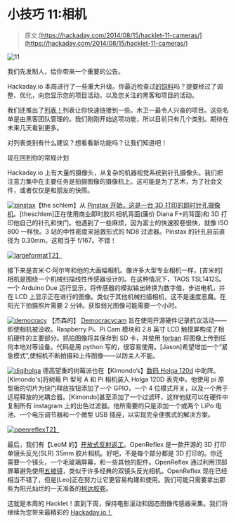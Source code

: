 # 小技巧 11:相机

> 原文:[https://hackaday.com/2014/08/15/hacklet-11-cameras/](https://hackaday.com/2014/08/15/hacklet-11-cameras/)

![11](../Images/ea9d44402a65da41529a32b6c49eb092.png)

我们先发制人，给你带来一个重要的公告。

Hackaday.io 本周进行了一些重大升级。你最近检查过[的饲料](http://hackaday.io/myfeed)吗？提要经过了调整、优化，向您显示您的项目活动，以及您关注的黑客和项目的活动。

我们还推出了[列表！](http://hackaday.io/lists)列表让你快速链接到一些。木卫一最令人兴奋的项目。这些名单是由黑客团队管理的。我们刚刚开始这项功能，所以目前只有几个类别。期待在未来几天看到更多。

对列表类别有什么建议？想看看新功能吗？让我们知道吧！

现在回到你的常规计划

Hackaday.io 上有大量的摄像头，从复杂的机器视觉系统到针孔摄像头。我们把注意力集中在主要任务是拍摄图像的摄像机上。这可能是为了艺术，为了社会文件，或者仅仅是和朋友的快照。

[![pinstax](../Images/6d6b54d32c48f85ae5b5bf9fcecb9cce.png)](http://hackaday.io/project/211)【the schlem】从 [Pinstax 开始，这是一台 3D 打印的即时针孔摄像机](http://hackaday.io/project/211)。[theschlem]正在使用商业即时胶片相机背面(廉价 Diana F+的背面)和 3D 打印他自己的针孔和快门。他遇到了一些麻烦，因为富士的快速胶卷很快，就像 ISO 800 一样快。3 站的中性密度来拯救形式的 ND8 过滤器。Pinstax 的针孔目前直径为 0.30mm。这相当于 f/167。不错！

[![largeformat](../Images/870c65cd03961f8b992ea98d22de0337.png)T2】](https://hackaday.io/project/1762-Large-Format-Camera)

接下来是吉米·C·阿尔岑和他的大画幅相机。像许多大型专业相机一样，[吉米的]相机是围绕一个机械扫描线性传感器设计的。在这种情况下，TAOS TSL1412S。一个 Arduino Due 运行显示，将传感器的模拟输出转换为数字值，步进电机，并在 LCD 上显示正在进行的图像。类似于其他机械扫描相机，这不是速度恶魔。在阳光下拍摄照片需要 2 分钟。获取弱光图像可能需要一个小时。

[![democracy](../Images/375c403958900c8299188bf001d34f1b.png)](https://hackaday.io/project/165-Democracycam) 【杰森的】 [Democracycam](https://hackaday.io/project/165-Democracycam) 旨在使用开源硬件记录抗议活动——即使相机被没收。Raspberry Pi、Pi Cam 模块和 2.8 英寸 LCD 触摸屏构成了相机硬件的主要部分。抓拍图像将其保存到 SD 卡，并使用 [forban](http://www.foo.be/forban/) 将图像上传到任何本地对等设备。代码是用 python 写的，很容易使用。[Jason]希望增加一个“紧急模式”,使相机不断拍摄和上传图像——以防主人不能。

[![digiholga](../Images/46c5a9a2887e24b1d04ba53dacee39cf.png)](https://hackaday.io/project/411-Digital-Holga-120d) 德高望重的树莓派也在【Kimondo’s】[数码 Holga 120d](https://hackaday.io/project/411-Digital-Holga-120d) 中助阵。[Kimondo's]将树莓 Pi 型号 A 和 Pi 相机装入 Holga 120D 表壳中。他使用 pi 原型板的切片为快门释放按钮添加了一个 GPIO，一个 4 位模式开关，以及一个用于远程释放的光耦合器。[Kimondo]甚至添加了一个过滤环，这样他就可以在硬件中复制所有 instagram 上的出色过滤器。他所需要的只是添加一个或两个 LiPo 电池、一个电压调节器和一个微型 USB 插座，以实现完全便携式的解决方案。

[![openreflex](../Images/b03dc709568aadd721f1e1ba4754e1dc.png)T2】](https://hackaday.io/project/1834-OpenReflex-rework)

最后，我们有【LeoM 的】[开放式反射返工](https://hackaday.io/project/1834-OpenReflex-rework)。OpenReflex 是一款开源的 3D 打印单镜头反光(SLR) 35mm 胶片相机。好吧，不是每个部分都是 3D 打印的。你还需要一个镜头，一个毛玻璃屏幕，和一些其他的配件。OpenReflex 通过利用顶部屏幕避免使用[五棱镜](http://en.wikipedia.org/wiki/Pentaprism)，类似于许多经典的双镜头反光相机。OpenReflex 现在已经相当不错了，但是[Leo]正在努力让它更容易构建和使用。我们可能只需要拿出那些为阳光灿烂的一天准备的[柯达胶卷](https://www.youtube.com/watch?v=wZpaNJqF4po)。

这就是本周的 Hacklet！直到下周，保持电影滚动和固态图像传感器采集。我们将继续为您带来最精彩的 [Hackaday.io！](https://hackaday.io/)